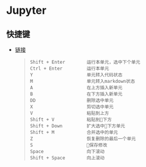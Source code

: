 # Jupyter
## 快捷键
* [链接](http://ce8f04a92771:8888/?token=311799f0d8336a1dd9df25ec197af16c527eddd726c25000&token=311799f0d8336a1dd9df25ec197af16c527eddd726c25000)
  > ```
  > Shift + Enter        运行本单元，选中下个单元
  > Ctrl + Enter         运行本单元
  > Y                    单元转入代码状态
  > M                    单元转入markdown状态
  > A                    在上方插入新单元
  > B                    在下方插入新单元
  > DD                   删除选中单元
  > X                    剪切选中单元
  > V                    粘贴到上方
  > Shift + V            粘贴到下方
  > Shift + Down         扩大选中下方单元
  > Shift + M            合并选中的单元
  > Z                    恢复删除的最后一个单元
  > S                    保存修改
  > Space                向下滚动
  > Shift + Space        向上滚动
  > 
  > ```

  